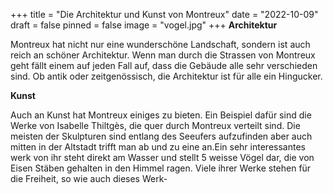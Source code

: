 +++
title = "Die Architektur und Kunst von Montreux"
date = "2022-10-09"
draft = false
pinned = false
image = "vogel.jpg"
+++
**A﻿rchitektur**

Montreux hat nicht nur eine wunderschöne Landschaft, sondern ist auch reich an schöner Architektur. Wenn man durch die Strassen von Montreux geht fällt einem auf jeden Fall auf, dass die Gebäude alle sehr verschieden sind. Ob antik oder zeitgenössisch, die Architektur ist für alle ein Hingucker.

**K﻿unst**

Auch an Kunst hat Montreux einiges zu bieten. Ein Beispiel dafür sind die Werke von Isabelle Thiltgès, die quer durch Montreux verteilt sind. Die meisten der Skulpturen sind entlang des Seeufers aufzufinden aber auch mitten in der Altstadt trifft man ab und zu eine an.Ein sehr interessantes werk von ihr steht direkt am Wasser und stellt 5 weisse Vögel dar, die von Eisen Stäben gehalten in den Himmel ragen. Viele ihrer Werke stehen für die Freiheit, so wie auch dieses Werk-